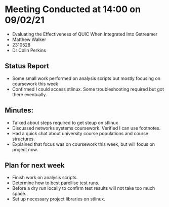 # Meeting Conducted at 14:00 on 09/02/21

* Evaluating the Effectiveness of QUIC When Integrated Into Gstreamer
* Matthew Walker
* 2310528
* Dr Colin Perkins


## Status Report

* Some small work performed on analysis scripts but mostly focusing on coursework this week
* Confirmed I could access stlinux. Some troubleshooting required but got there eventually.

## Minutes:

* Talked about steps required to get steup on stlinux
* Discussed networks systems coursework. Verified I can use footnotes.
* Had a quick chat about university course populations and course structures.
* Explained that focus was on coursework this week, but will focus on project now.

## Plan for next week

- Finish work on analysis scripts. 
- Determine how to best parellise test runs.
- Before a dry run locally to confirm test results will not take too much space.
- Set up necessary project libraries on stlinux.




